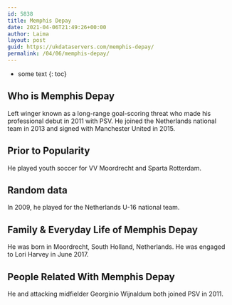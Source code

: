 ```yaml
---
id: 5838
title: Memphis Depay
date: 2021-04-06T21:49:26+00:00
author: Laima
layout: post
guid: https://ukdataservers.com/memphis-depay/
permalink: /04/06/memphis-depay/
---
```


* some text
{: toc}


## Who is Memphis Depay
                  
                  
                  
Left winger known as a long-range goal-scoring threat who made his professional debut in 2011 with PSV. He joined the Netherlands national team in 2013 and signed with Manchester United in 2015.
                  
              
            
              
            
                
                
                
## Prior to Popularity
                  
                  
                  
He played youth soccer for VV Moordrecht and Sparta Rotterdam.
                  
              
            
              
            
                
                
                
## Random data
                  
                  
                  
In 2009, he played for the Netherlands U-16 national team.
                  
              
            
              
            
                
                
                
## Family & Everyday Life of Memphis Depay
                  
                  
                  
He was born in Moordrecht, South Holland, Netherlands. He was engaged to Lori Harvey in June 2017.
                  
              
            
              
            
                
                
                
## People Related With Memphis Depay
                  
                  
                  
He and attacking midfielder Georginio Wijnaldum both joined PSV in 2011.
                  
              
            
              
            
                
              
            
              
              
            
            
              
            
          
          
          